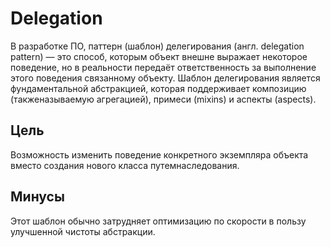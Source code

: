 # Delegation

В разработке ПО, паттерн (шаблон) делегирования 
(англ. delegation pattern) — это способ, 
которым объект внешне выражает некоторое поведение,
но в реальности передаёт ответственность за выполнение 
этого поведения связанному объекту. Шаблон делегирования 
является фундаментальной абстракцией, которая поддерживает
композицию (такженазываемую агрегацией), примеси (mixins) и аспекты (aspects).


## Цель
Возможность изменить поведение конкретного экземпляра объекта вместо создания нового класса путемнаследования.

## Минусы
Этот шаблон обычно затрудняет оптимизацию по скорости в пользу улучшенной чистоты абстракции.
